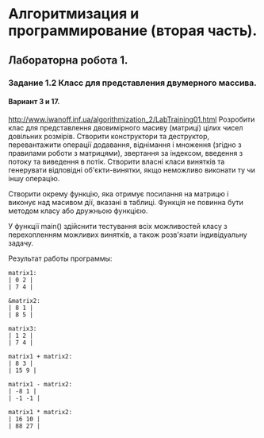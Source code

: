 # Алгоритмизация и программирование (вторая часть). 
## Лабораторна робота 1. 
### Задание 1.2 Класс для представления двумерного массива.
#### Вариант 3 и 17.
http://www.iwanoff.inf.ua/algorithmization_2/LabTraining01.html
Розробити клас для представлення двовимірного масиву (матриці) цілих чисел довільних розмірів. Створити конструктори та деструктор, перевантажити операції додавання, віднімання і множення (згідно з правилами роботи з матрицями), звертання за індексом, введення з потоку та виведення в потік. Створити власні класи винятків та генерувати відповідні об'єкти-винятки, якщо неможливо виконати ту чи іншу операцію.

Створити окрему функцію, яка отримує посилання на матрицю і виконує над масивом дії, вказані в таблиці. Функція не повинна бути методом класу або дружньою функцією.

У функції main() здійснити тестування всіх можливостей класу з перехопленням можливих винятків, а також розв'язати індивідуальну задачу.

Результат работы программы:
```
matrix1:
| 0 2 |
| 7 4 |

&matrix2:
| 8 1 |
| 8 5 |

matrix3:
| 1 2 |
| 7 4 |

matrix1 + matrix2:
| 8 3 |
| 15 9 |

matrix1 - matrix2:
| -8 1 |
| -1 -1 |

matrix1 * matrix2:
| 16 10 |
| 88 27 |
```
